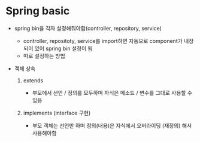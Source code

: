# Spring basic

- spring bin을 각자 설정해줘야함(controller, repository, service)
  - controller, repositoty, service를 import하면 자동으로 component가 내장되어 있어 spring bin 설정이 됨
  - 따로 설정하는 방법



- 객체 상속

  1. extends
     - 부모에서 선언 / 정의를 모두하며 자식은 메소드 / 변수를 그대로 사용할 수 있음

  2. implements (interface 구현)
     - 부모 객체는 선언만 하며 정의(내용)은 자식에서 오버라이딩 (재정의) 해서 사용해야함